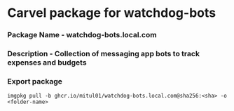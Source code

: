 # Carvel package for watchdog-bots
### Package Name - watchdog-bots.local.com
### Description - Collection of messaging app bots to track expenses and budgets

### Export package
`
imgpkg pull -b ghcr.io/mitul01/watchdog-bots.local.com@sha256:<sha> -o <folder-name>
`